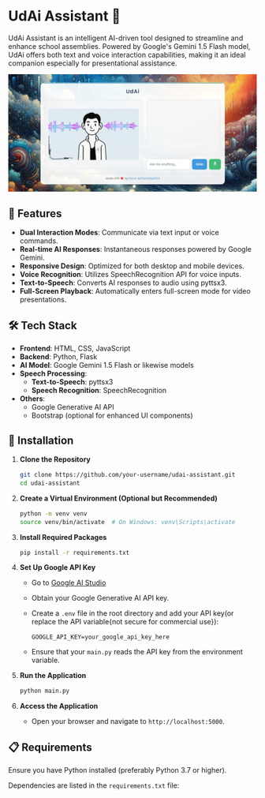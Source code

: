 # UdAi Assistant 🤖

UdAi Assistant is an intelligent AI-driven tool designed to streamline and enhance school assemblies. Powered by Google's Gemini 1.5 Flash model, UdAi offers both text and voice interaction capabilities, making it an ideal companion especially for presentational assistance.

![UdAi Interface](https://github.com/INTROX-AI/INTROX-AI/blob/eceefd0da19781bd943052b117ad97ed3fea77e1/assets/screenshotudai.jpeg)

## 🌟 Features

- **Dual Interaction Modes**: Communicate via text input or voice commands.
- **Real-time AI Responses**: Instantaneous responses powered by Google Gemini.
- **Responsive Design**: Optimized for both desktop and mobile devices.
- **Voice Recognition**: Utilizes SpeechRecognition API for voice inputs.
- **Text-to-Speech**: Converts AI responses to audio using pyttsx3.
- **Full-Screen Playback**: Automatically enters full-screen mode for video presentations.

## 🛠️ Tech Stack

- **Frontend**: HTML, CSS, JavaScript
- **Backend**: Python, Flask
- **AI Model**: Google Gemini 1.5 Flash or likewise models
- **Speech Processing**:
  - **Text-to-Speech**: pyttsx3
  - **Speech Recognition**: SpeechRecognition
- **Others**:
  - Google Generative AI API
  - Bootstrap (optional for enhanced UI components)

## 🚀 Installation

1. **Clone the Repository**

   ```bash
   git clone https://github.com/your-username/udai-assistant.git
   cd udai-assistant
   ```

2. **Create a Virtual Environment (Optional but Recommended)**

   ```bash
   python -m venv venv
   source venv/bin/activate  # On Windows: venv\Scripts\activate
   ```

3. **Install Required Packages**

   ```bash
   pip install -r requirements.txt
   ```

4. **Set Up Google API Key**

   - Go to [Google AI Studio](https://aistudio.google.com/)
   - Obtain your Google Generative AI API key.
   - Create a `.env` file in the root directory and add your API key(or replace the API variable{not secure for commercial use}):

     ```env
     GOOGLE_API_KEY=your_google_api_key_here
     ```

   - Ensure that your `main.py` reads the API key from the environment variable.

5. **Run the Application**

   ```bash
   python main.py
   ```

6. **Access the Application**

   - Open your browser and navigate to `http://localhost:5000`.

## 📋 Requirements

Ensure you have Python installed (preferably Python 3.7 or higher).

Dependencies are listed in the `requirements.txt` file:
